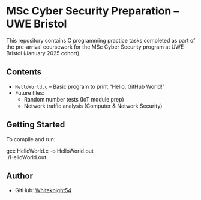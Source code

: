 # MSc Cyber Security Preparation – UWE Bristol

This repository contains C programming practice tasks completed as part of the pre-arrival coursework for the MSc Cyber Security program at UWE Bristol (January 2025 cohort).

## Contents

- `HelloWorld.c` – Basic program to print "Hello, GitHub World!"
- Future files:
  - Random number tests (IoT module prep)
  - Network traffic analysis (Computer & Network Security)

## Getting Started

To compile and run:

gcc HelloWorld.c -o HelloWorld.out  
./HelloWorld.out

## Author

- GitHub: [Whiteknight54](https://github.com/Whiteknight54)

